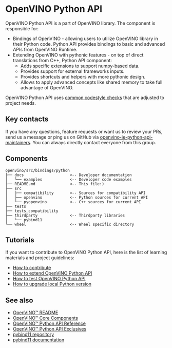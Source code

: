 # OpenVINO Python API

OpenVINO Python API is a part of OpenVINO library. The component is responsible for:

* Bindings of OpenVINO - allowing users to utilize OpenVINO library in their Python code. Python API provides bindings to basic and advanced APIs from OpenVINO Runtime.
* Extending OpenVINO with pythonic features - on top of direct translations from C++, Python API component:
    * Adds specific extensions to support numpy-based data.
    * Provides support for external frameworks inputs.
    * Provides shortcuts and helpers with more pythonic design.
    * Allows to apply advanced concepts like shared memory to take full advantage of OpenVINO.

OpenVINO Python API uses [common codestyle checks](https://github.com/openvinotoolkit/openvino/blob/master/src/bindings/python/docs/contributing.md#contribution-guidelines-and-best-practices) that are adjusted to project needs.

## Key contacts

If you have any questions, feature requests or want us to review your PRs, send us a message or ping us on GitHub via [openvino-ie-python-api-maintainers](https://github.com/orgs/openvinotoolkit/teams/openvino-ie-python-api-maintainers). You can always directly contact everyone from this group.

## Components

```
openvino/src/bindings/python
├── docs                    <-- Developer documentation
│   └── examples            <-- Developer code examples
├── README.md               <-- This file:)
├── src
│   ├── compatibility       <-- Sources for compatibility API
│   ├── openvino            <-- Python sources for current API
│   └── pyopenvino          <-- C++ sources for current API
├── tests
├── tests_compatibility
├── thirdparty              <-- Thirdparty libraries
│   └── pybind11
└── wheel                   <-- Wheel specific directory
```

## Tutorials

If you want to contribute to OpenVINO Python API, here is the list of learning materials and project guidelines:

* [How to contribute](./docs/contributing.md)
* [How to extend OpenVINO Python API](./docs/code_examples.md)
* [How to test OpenVINO Python API](./docs/test_examples.md)
* [How to upgrade local Python version](./docs/python_version_upgrade.md)

## See also

* [OpenVINO™ README](../../../README.md)
* [OpenVINO™ Core Components](../../README.md)
* [OpenVINO™ Python API Reference](https://docs.openvino.ai/latest/api/ie_python_api/api.html)
* [OpenVINO™ Python API Exclusives](https://docs.openvino.ai/latest/openvino_docs_OV_UG_Python_API_exclusives.html)
* [pybind11 repository](https://github.com/pybind/pybind11)
* [pybind11 documentation](https://pybind11.readthedocs.io/en/stable/)
